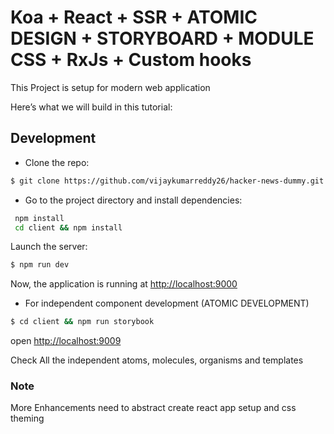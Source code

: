 # Koa + React + SSR + ATOMIC DESIGN + STORYBOARD + MODULE CSS + RxJs + Custom hooks

This Project is setup for modern web application

Here’s what we will build in this tutorial:

## Development

- Clone the repo:

```bash
$ git clone https://github.com/vijaykumarreddy26/hacker-news-dummy.git
```

- Go to the project directory and install dependencies:

```bash
 npm install
 cd client && npm install
```

Launch the server:

```bash
$ npm run dev
```

Now, the application is running at [http://localhost:9000](http://localhost:9000)


- For independent component development  (ATOMIC DEVELOPMENT)
```bash
$ cd client && npm run storybook
```
open [http://localhost:9009](http://localhost:9009)

Check All the independent  atoms, molecules, organisms and templates

### Note
More Enhancements need to abstract create react app setup and css theming


